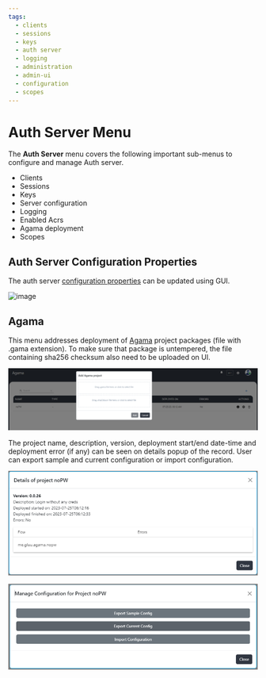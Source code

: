 ```yaml
---
tags:
  - clients
  - sessions
  - keys
  - auth server
  - logging
  - administration
  - admin-ui
  - configuration
  - scopes
---
```


# Auth Server Menu

The **Auth Server** menu covers the following important sub-menus to configure and manage Auth server.

- Clients
- Sessions
- Keys
- Server configuration
- Logging
- Enabled Acrs
- Agama deployment
- Scopes

## Auth Server Configuration Properties

The auth server [configuration properties](https://docs.jans.io/head/admin/reference/json/properties/janssenauthserver-properties/) can be updated using GUI.

![image](../../assets/admin-ui/auth-server-configuration.png)

## Agama

This menu addresses deployment of [Agama](https://docs.jans.io/head/agama/introduction/) project packages (file with
.gama extension). To make sure that package is untempered, the file containing sha256 checksum also need to be uploaded on UI.

![image](../../assets/admin-ui/agama-deployment.png)

The project name, description, version, deployment start/end date-time and deployment error (if any) can be seen on details popup of the record. User can export sample and current configuration or import configuration.

![image](../../assets/admin-ui/gama-details.png)

![image](../../assets/admin-ui/export-gama-config.png)
